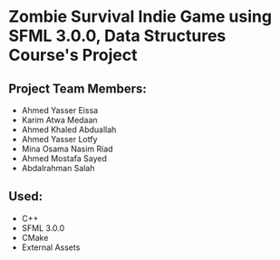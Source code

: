 # Zombie Survival Indie Game using SFML 3.0.0, Data Structures Course's Project

## Project Team Members:
-	Ahmed Yasser Eissa
-	Karim Atwa Medaan
-	Ahmed Khaled Abduallah
-	Ahmed Yasser Lotfy
-	Mina Osama Nasim Riad
-	Ahmed Mostafa Sayed
-	Abdalrahman Salah

## Used:
- C++
- SFML 3.0.0
- CMake
- External Assets

